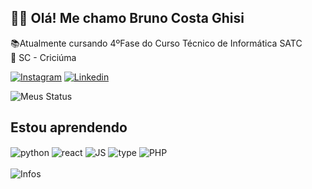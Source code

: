 
##  ✌🏻 Olá! Me chamo Bruno Costa Ghisi 
📚Atualmente cursando 4ºFase do Curso Técnico de Informática SATC
<br>
📍 SC - Criciúma

[![Instagram](https://img.shields.io/badge/Instagram-E4405F?style=for-the-badge&logo=instagram&logoColor=white)](https://www.instagram.com/brunocostaghisi/)
[![Linkedin](https://img.shields.io/badge/LinkedIn-0077B5?style=for-the-badge&logo=linkedin&logoColor=white)](https://www.linkedin.com/in/bruno-ghisi-9b7793331/)



![Meus Status](https://github-readme-stats.vercel.app/api?username=BrunoCghisi&show_icons=true&theme=calm)

## Estou aprendendo
<div style = "display:flex"> 
    <section >
    <img align="center" alt="python" src="https://img.shields.io/badge/Python-14354C?style=for-the-badge&logo=python&logoColor=white" />
    <img align="center" alt="react" src="https://img.shields.io/badge/React-20232A?style=for-the-badge&logo=react&logoColor=61DAFB" />
    <img align="center" alt="JS" src="https://img.shields.io/badge/JavaScript-F7DF1E?style=for-the-badge&logo=javascript&logoColor=black" />
    <img align="center" alt="type" src="https://img.shields.io/badge/TypeScript-007ACC?style=for-the-badge&logo=typescript&logoColor=white" />
    <img align="center" alt="PHP" src="https://img.shields.io/badge/PHP-777BB4?style=for-the-badge&logo=php&logoColor=white" />
    <br><br>
    <img align="center" alt="Infos" src="https://github-readme-stats.vercel.app/api/top-langs/?username=BrunocGhisi&layout=compact&theme=calm" />
</div>
